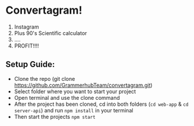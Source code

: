 # Convertagram!
1) Instagram
2) Plus 90's Scientific calculator
3) ....
4) PROFIT!!!!


## Setup Guide:
- Clone the repo (git clone https://github.com/GrammerhubTeam/convertagram.git)
- Select folder where you want to start your project
- Open terminal and use the clone command
- After the project has been cloned, cd into both folders (`cd web-app` & `cd server-api`)  and run `npm install` in your terminal
- Then start the projects `npm start`